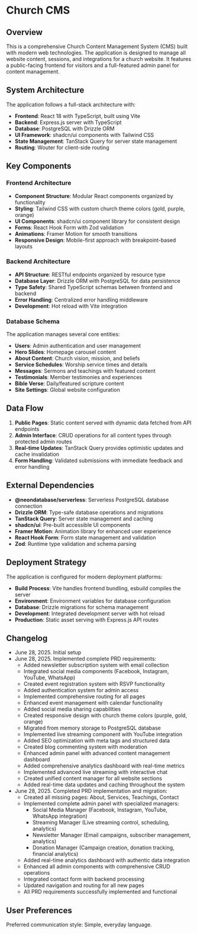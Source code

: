 # Church CMS

## Overview

This is a comprehensive Church Content Management System (CMS) built with modern web technologies. The application is designed to manage all website content, sessions, and integrations for a church website. It features a public-facing frontend for visitors and a full-featured admin panel for content management.

## System Architecture

The application follows a full-stack architecture with:

- **Frontend**: React 18 with TypeScript, built using Vite
- **Backend**: Express.js server with TypeScript
- **Database**: PostgreSQL with Drizzle ORM
- **UI Framework**: shadcn/ui components with Tailwind CSS
- **State Management**: TanStack Query for server state management
- **Routing**: Wouter for client-side routing

## Key Components

### Frontend Architecture
- **Component Structure**: Modular React components organized by functionality
- **Styling**: Tailwind CSS with custom church theme colors (gold, purple, orange)
- **UI Components**: shadcn/ui component library for consistent design
- **Forms**: React Hook Form with Zod validation
- **Animations**: Framer Motion for smooth transitions
- **Responsive Design**: Mobile-first approach with breakpoint-based layouts

### Backend Architecture
- **API Structure**: RESTful endpoints organized by resource type
- **Database Layer**: Drizzle ORM with PostgreSQL for data persistence
- **Type Safety**: Shared TypeScript schemas between frontend and backend
- **Error Handling**: Centralized error handling middleware
- **Development**: Hot reload with Vite integration

### Database Schema
The application manages several core entities:
- **Users**: Admin authentication and user management
- **Hero Slides**: Homepage carousel content
- **About Content**: Church vision, mission, and beliefs
- **Service Schedules**: Worship service times and details
- **Messages**: Sermons and teachings with featured content
- **Testimonials**: Member testimonies and experiences
- **Bible Verse**: Daily/featured scripture content
- **Site Settings**: Global website configuration

## Data Flow

1. **Public Pages**: Static content served with dynamic data fetched from API endpoints
2. **Admin Interface**: CRUD operations for all content types through protected admin routes
3. **Real-time Updates**: TanStack Query provides optimistic updates and cache invalidation
4. **Form Handling**: Validated submissions with immediate feedback and error handling

## External Dependencies

- **@neondatabase/serverless**: Serverless PostgreSQL database connection
- **Drizzle ORM**: Type-safe database operations and migrations
- **TanStack Query**: Server state management and caching
- **shadcn/ui**: Pre-built accessible UI components
- **Framer Motion**: Animation library for enhanced user experience
- **React Hook Form**: Form state management and validation
- **Zod**: Runtime type validation and schema parsing

## Deployment Strategy

The application is configured for modern deployment platforms:

- **Build Process**: Vite handles frontend bundling, esbuild compiles the server
- **Environment**: Environment variables for database configuration
- **Database**: Drizzle migrations for schema management
- **Development**: Integrated development server with hot reload
- **Production**: Static asset serving with Express.js API routes

## Changelog
- June 28, 2025. Initial setup
- June 28, 2025. Implemented complete PRD requirements:
  - Added newsletter subscription system with email collection
  - Integrated social media components (Facebook, Instagram, YouTube, WhatsApp)
  - Created event registration system with RSVP functionality
  - Added authentication system for admin access
  - Implemented comprehensive routing for all pages
  - Enhanced event management with calendar functionality
  - Added social media sharing capabilities
  - Created responsive design with church theme colors (purple, gold, orange)
  - Migrated from memory storage to PostgreSQL database
  - Implemented live streaming component with YouTube integration
  - Added SEO optimization with meta tags and structured data
  - Created blog commenting system with moderation
  - Enhanced admin panel with advanced content management dashboard
  - Added comprehensive analytics dashboard with real-time metrics
  - Implemented advanced live streaming with interactive chat
  - Created unified content manager for all website sections
  - Added real-time data updates and caching throughout the system
- June 28, 2025. Completed PRD implementation and migration:
  - Created all missing pages: About, Services, Teachings, Contact
  - Implemented complete admin panel with specialized managers:
    - Social Media Manager (Facebook, Instagram, YouTube, WhatsApp integration)
    - Streaming Manager (Live streaming control, scheduling, analytics)
    - Newsletter Manager (Email campaigns, subscriber management, analytics)
    - Donation Manager (Campaign creation, donation tracking, financial analytics)
  - Added real-time analytics dashboard with authentic data integration
  - Enhanced all admin components with comprehensive CRUD operations
  - Integrated contact form with backend processing
  - Updated navigation and routing for all new pages
  - All PRD requirements successfully implemented and functional

## User Preferences

Preferred communication style: Simple, everyday language.